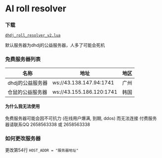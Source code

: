 # AI roll resolver

### 下载
[`dhdj_roll_resolver_v2.lua`](dhdj_roll_resolver_v2.lua)

默认服务器为dhdj的公益服务器，人多了可能会死机

### 免费服务器列表

| 名称 | 地址 | 地区 |
| --- | --- | --- |
| dhdj的公益服务器 | ws://43.138.147.94:1741 | 广州 |
| 仓鼠的公益服务器 | ws://43.155.186.120:1741 | 韩国 |

#### 为什么我无法使用
免费服务器可能会因不可抗力 (在线用户爆满, 到期, ddos) 而无法连接
付费服务器请联系QQ 2658563338 或 2658563338

### 如何更改服务器

更改第54行 `HOST_ADDR = "服务器地址"`
